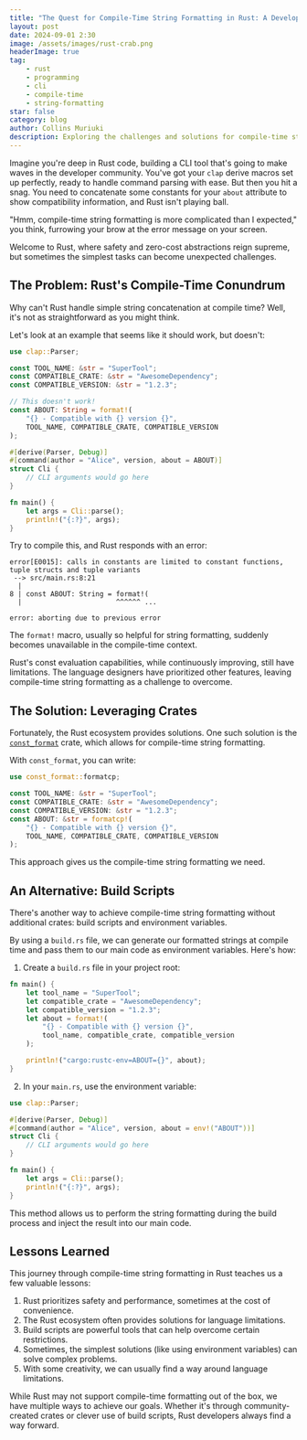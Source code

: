 ```yaml
---
title: "The Quest for Compile-Time String Formatting in Rust: A Developer's Tale"
layout: post
date: 2024-09-01 2:30
image: /assets/images/rust-crab.png
headerImage: true
tag:
    - rust
    - programming
    - cli
    - compile-time
    - string-formatting
star: false
category: blog
author: Collins Muriuki
description: Exploring the challenges and solutions for compile-time string formatting in Rust CLI applications
---
```


Imagine you're deep in Rust code, building a CLI tool that's going to make waves in the developer community. You've got your `clap` derive macros set up perfectly, ready to handle command parsing with ease. But then you hit a snag. You need to concatenate some constants for your `about` attribute to show compatibility information, and Rust isn't playing ball.

"Hmm, compile-time string formatting is more complicated than I expected," you think, furrowing your brow at the error message on your screen.

Welcome to Rust, where safety and zero-cost abstractions reign supreme, but sometimes the simplest tasks can become unexpected challenges.

## The Problem: Rust's Compile-Time Conundrum

Why can't Rust handle simple string concatenation at compile time? Well, it's not as straightforward as you might think.

Let's look at an example that seems like it should work, but doesn't:

```rust
use clap::Parser;

const TOOL_NAME: &str = "SuperTool";
const COMPATIBLE_CRATE: &str = "AwesomeDependency";
const COMPATIBLE_VERSION: &str = "1.2.3";

// This doesn't work!
const ABOUT: String = format!(
    "{} - Compatible with {} version {}",
    TOOL_NAME, COMPATIBLE_CRATE, COMPATIBLE_VERSION
);

#[derive(Parser, Debug)]
#[command(author = "Alice", version, about = ABOUT)]
struct Cli {
    // CLI arguments would go here
}

fn main() {
    let args = Cli::parse();
    println!("{:?}", args);
}
```

Try to compile this, and Rust responds with an error:

```
error[E0015]: calls in constants are limited to constant functions, tuple structs and tuple variants
 --> src/main.rs:8:21
  |
8 | const ABOUT: String = format!(
  |                       ^^^^^^ ...

error: aborting due to previous error
```

The `format!` macro, usually so helpful for string formatting, suddenly becomes unavailable in the compile-time context.

Rust's const evaluation capabilities, while continuously improving, still have limitations. The language designers have prioritized other features, leaving compile-time string formatting as a challenge to overcome.

## The Solution: Leveraging Crates

Fortunately, the Rust ecosystem provides solutions. One such solution is the [`const_format`](https://docs.rs/const_format/latest/const_format/index.html) crate, which allows for compile-time string formatting.

With `const_format`, you can write:

```rust
use const_format::formatcp;

const TOOL_NAME: &str = "SuperTool";
const COMPATIBLE_CRATE: &str = "AwesomeDependency";
const COMPATIBLE_VERSION: &str = "1.2.3";
const ABOUT: &str = formatcp!(
    "{} - Compatible with {} version {}",
    TOOL_NAME, COMPATIBLE_CRATE, COMPATIBLE_VERSION
);
```

This approach gives us the compile-time string formatting we need.

## An Alternative: Build Scripts

There's another way to achieve compile-time string formatting without additional crates: build scripts and environment variables.

By using a `build.rs` file, we can generate our formatted strings at compile time and pass them to our main code as environment variables. Here's how:

1. Create a `build.rs` file in your project root:

```rust
fn main() {
    let tool_name = "SuperTool";
    let compatible_crate = "AwesomeDependency";
    let compatible_version = "1.2.3";
    let about = format!(
        "{} - Compatible with {} version {}",
        tool_name, compatible_crate, compatible_version
    );

    println!("cargo:rustc-env=ABOUT={}", about);
}
```

2. In your `main.rs`, use the environment variable:

```rust
use clap::Parser;

#[derive(Parser, Debug)]
#[command(author = "Alice", version, about = env!("ABOUT"))]
struct Cli {
    // CLI arguments would go here
}

fn main() {
    let args = Cli::parse();
    println!("{:?}", args);
}
```

This method allows us to perform the string formatting during the build process and inject the result into our main code.

## Lessons Learned

This journey through compile-time string formatting in Rust teaches us a few valuable lessons:

1. Rust prioritizes safety and performance, sometimes at the cost of convenience.
2. The Rust ecosystem often provides solutions for language limitations.
3. Build scripts are powerful tools that can help overcome certain restrictions.
4. Sometimes, the simplest solutions (like using environment variables) can solve complex problems.
5. With some creativity, we can usually find a way around language limitations.

While Rust may not support compile-time formatting out of the box, we have multiple ways to achieve our goals. Whether it's through community-created crates or clever use of build scripts, Rust developers always find a way forward.
